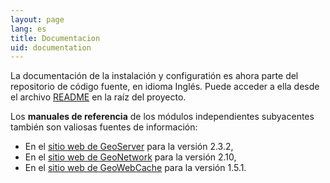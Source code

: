 ```yaml
---
layout: page
lang: es
title: Documentacion
uid: documentation
---
```


La documentación de la instalación y configuratión es ahora parte del repositorio de código fuente, en idioma Inglés. 
Puede acceder a ella desde el archivo [README](https://github.com/georchestra/georchestra/blob/master/README.md) en la raíz del proyecto.
 
Los **manuales de referencia** de los módulos independientes subyacentes también son valiosas fuentes de información:

  * En el [sitio web de GeoServer](http://docs.geoserver.org/2.3.2/user/) para la versión 2.3.2,
  * En el [sitio web de GeoNetwork](http://geonetwork-opensource.org/manuals/2.10.3/eng/users/index.html) para la versión 2.10,
  * En el [sitio web de GeoWebCache](http://geowebcache.org/docs/1.5.1/) para la versión 1.5.1.
